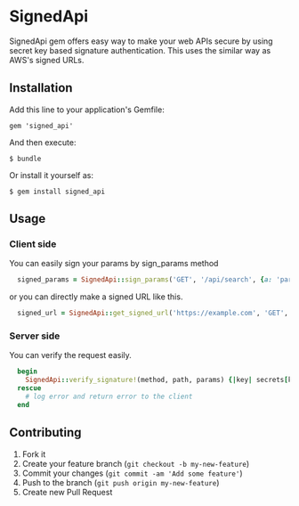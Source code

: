 # SignedApi

SignedApi gem offers easy way to make your web APIs secure by using secret key based signature authentication.
This uses the similar way as AWS's signed URLs.

## Installation

Add this line to your application's Gemfile:

    gem 'signed_api'

And then execute:

    $ bundle

Or install it yourself as:

    $ gem install signed_api

## Usage

### Client side
You can easily sign your params by sign_params method
```ruby
  signed_params = SignedApi::sign_params('GET', '/api/search', {a: 'param_a', b: 'param_b', c: 'param_c'}, 'SOME_KEY', 'SOME_SECRET_STRING', 60)
```
or you can directly make a signed URL like this.
```ruby
  signed_url = SignedApi::get_signed_url('https://example.com', 'GET', '/api/search', {a: 'param_a', b: 'param_b', c: 'param_c'}, 'SOME_KEY', 'SOME_SECRET_STRING', 60)
```

### Server side
You can verify the request easily.
```ruby
  begin
    SignedApi::verify_signature!(method, path, params) {|key| secrets[key]}
  rescue
    # log error and return error to the client
  end
```

## Contributing

1. Fork it
2. Create your feature branch (`git checkout -b my-new-feature`)
3. Commit your changes (`git commit -am 'Add some feature'`)
4. Push to the branch (`git push origin my-new-feature`)
5. Create new Pull Request
